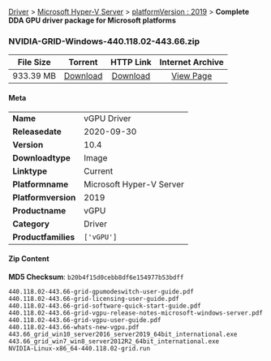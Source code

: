 
[Driver](/README.md)  >  [Microsoft Hyper-V Server](/index/Driver/Microsoft_Hyper-V_Server.md)  >  [platformVersion : 2019](/index/Driver/Microsoft_Hyper-V_Server/2019.md)  >  **Complete DDA GPU driver package for Microsoft platforms**


### NVIDIA-GRID-Windows-440.118.02-443.66.zip

| **File Size** | **Torrent**  | **HTTP Link** | **Internet Archive** |
|:-------------:|:------------:|:-------------:|:--------------------:|
| 933.39 MB |  [Download](https://archive.org/download/nvgpu_NVIDIA-GRID-Windows-440.118.02-443.66.zip_vruutxmd/nvgpu_NVIDIA-GRID-Windows-440.118.02-443.66.zip_vruutxmd_archive.torrent)       | [Download](https://archive.org/compress/nvgpu_NVIDIA-GRID-Windows-440.118.02-443.66.zip_vruutxmd) | [View Page](https://archive.org/details/nvgpu_NVIDIA-GRID-Windows-440.118.02-443.66.zip_vruutxmd)       |

#### Meta

<table>
<tr><td><strong>Name</strong></td><td>vGPU Driver</td></tr>
<tr><td><strong>Releasedate</strong></td><td>2020-09-30</td></tr>
<tr><td><strong>Version</strong></td><td>10.4</td></tr>
<tr><td><strong>Downloadtype</strong></td><td>Image</td></tr>
<tr><td><strong>Linktype</strong></td><td>Current</td></tr>
<tr><td><strong>Platformname</strong></td><td>Microsoft Hyper-V Server</td></tr>
<tr><td><strong>Platformversion</strong></td><td>2019</td></tr>
<tr><td><strong>Productname</strong></td><td>vGPU</td></tr>
<tr><td><strong>Category</strong></td><td>Driver</td></tr>
<tr><td><strong>Productfamilies</strong></td><td><code>['vGPU']</code></td></tr>
</table>

#### Zip Content

**MD5 Checksum**: `b20b4f15d0cebb8df6e154977b53bdff`

```text
440.118.02-443.66-grid-gpumodeswitch-user-guide.pdf
440.118.02-443.66-grid-licensing-user-guide.pdf
440.118.02-443.66-grid-software-quick-start-guide.pdf
440.118.02-443.66-grid-vgpu-release-notes-microsoft-windows-server.pdf
440.118.02-443.66-grid-vgpu-user-guide.pdf
440.118.02-443.66-whats-new-vgpu.pdf
443.66_grid_win10_server2016_server2019_64bit_international.exe
443.66_grid_win7_win8_server2012R2_64bit_international.exe
NVIDIA-Linux-x86_64-440.118.02-grid.run
```